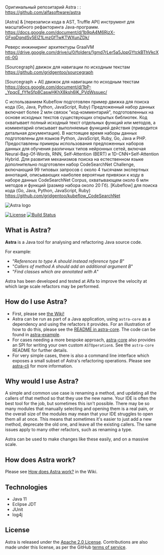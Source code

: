 
Оригинальный репозитарий Astra : :    
https://github.com/alfasoftware/astra  

[Astra] & [перезаписи кода в AST, Truffle API]
инструмент для масштабного рефакторинга Java-программ.  
https://docs.google.com/document/d/1b9pA4M6RjzX-GFxqDqndSv5ElZ1LmzGfTwKTWXunZDk/   

Реверс инжиниринг архитектуры GraalVM  
https://drive.google.com/drive/u/0/folders/1gmd7rLer5a5JppGYtckBThVkcXnti-0G  

[Sourcegraph] движок для навигации по исходным текстам  
https://github.com/gridgentoo/sourcegraph  

[Sourcegraph + AI]  движок для навигации по исходным текстам  
https://docs.google.com/document/d/1bP-_YpqcE_fYfeSfp8CaswHKhX8ksh6lK_PVdWssuec/   
 
С использванием Kubeflow подготовлен пример движка для поиска кода (Go, Java, Python, JavaScript, Ruby)
Предложенный набор данных включает более 2 млн связок "код-комментарий", подготовленных на основе исходных текстов существующих открытых библиотек. Код охватывает полный исходный текст отдельных функций или методов, а комментарий описывает выполняемые функцией действия (приводится детальная документация). В настоящее время наборы данных подготовлены для языков Python, JavaScript, Ruby, Go, Java и PHP. Предоставлены примеры использования предложенных наборов данных для обучения различных типов нейронных сетей, включая Neural-Bag-Of-Words, RNN, Self-Attention (BERT) и 1D-CNN+Self-Attention Hybrid.
Для развития механизмов поиска на естественном языке дополнительно подготовлен набор CodeSearchNet Challenge, включающий 99 типовых запросов с около 4 тысячами экспертных аннотаций, описывающих наиболее вероятные привязки к коду в наборе данных CodeSearchNet Corpus, охватывающем около 6 млн методов и функций (размер набора около 20 Гб).
[Kubeflow] для поиска кода (Go, Java, Python, JavaScript, Ruby)   
https://github.com/gridgentoo/kubeflow_CodeSearchNet  

![Astra logo](images/AlfaAstra-01.png)

[![License](https://img.shields.io/badge/License-Apache%202.0-blue.svg)](https://opensource.org/licenses/Apache-2.0)
[![Build Status](https://travis-ci.com/alfasoftware/astra.svg?branch=main)](https://travis-ci.com/alfasoftware/astra)

## What is Astra?
**Astra** is a Java tool for analysing and refactoring Java source code. 

For example:

* "_References to type A should instead reference type B_"
* "_Callers of method A should add an additional argument B_"
* "_Find classes which are annotated with A_"

Astra has been developed and tested at Alfa to improve the velocity at which large scale refactors may be performed.

## How do I use Astra?
* First, please see [the Wiki!](https://github.com/alfasoftware/astra/wiki)
* Astra can be run as part of a Java application, using `astra-core` as a dependency and using the refactors it provides. For an illustration of how to do this, please see the [README in astra-core](./astra-core/README.md). The code can be found in [astra-example](./astra-example).
* For cases needing a more bespoke approach, [astra-core](./astra-core/README.md) also provides an SPI for writing your own custom `ASTOperation`s. See the `astra-core` README for further details.
* For very simple cases, there is also a command line interface which exposes a small subset of Astra's refactoring operations. Please see [astra-cli](./astra-cli/README.md) for more information.

## Why would I use Astra?
A simple and common use case is renaming a method, and updating all the callers of that method so that they use the new name. 
Your IDE is often the best tool for the job, but sometimes this isn't possible. There may be so many modules that manually selecting and opening them is a real pain, or the overall size of the modules may mean that your IDE struggles to open them all at once. 
This means that sometimes it's easier to just add a new method, deprecate the old one, and leave all the existing callers. 
The same issues apply to many other refactors, such as renaming a type. 

Astra can be used to make changes like these easily, and on a massive scale.

## How does Astra work?
Please see [How does Astra work?](https://github.com/alfasoftware/astra/wiki/How-does-Astra-work%3F) in the Wiki.

## Technologies
* Java 11
* Eclipse JDT
* JUnit
* log4j

## License
Astra is released under the [Apache 2.0 License](https://github.com/alfasoftware/astra/blob/main/LICENSE). Contributions are also made under this license, as per the GitHub [terms of service](https://docs.github.com/en/github/site-policy/github-terms-of-service#6-contributions-under-repository-license).
